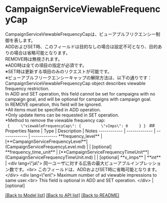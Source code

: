 # CampaignServiceViewableFrequencyCap

<div lang=\"ja\"> CampaignServiceViewableFrequencyCapは、ビューアブルフリクエンシー制御を表します。<br> ADDおよびSET時、このフィールドは目的なしの場合は設定不可となり、目的ありの場合は省略可能となります。<br> REMOVE時は無視されます。<br> ※ADD時は全ての項目の指定が必須です。<br> ※SET時は更新する項目のみのリクエストが可能です。<br> ※ビューアブルフリークエンシーキャップの解除方法は、以下の通りです： </div> <div lang=\"en\"> CampaignServiceViewableFrequencyCap object describes viewable frequency restriction.<br> In ADD and SET operation, this field cannot be set for campaigns with no campaign goal, and will be optional for campaigns with campaign goal. <br> In REMOVE operation, this field will be ignored.<br> *All items must be specified in ADD operation.<br> *Only update items can be requested in SET operation.<br> *Method to remove the viewable frequency cap: </div> <code> {     \"viewableFrequencyCap\": {         \"vImps\": 0     } } </code> 
## Properties
Name | Type | Description | Notes
------------ | ------------- | ------------- | -------------
**frequency_level** | [**CampaignServiceFrequencyLevel**](CampaignServiceFrequencyLevel.md) |  | [optional] 
**frequency_time_unit** | [**CampaignServiceFrequencyTimeUnit**](CampaignServiceFrequencyTimeUnit.md) |  | [optional] 
**v_imps** | **int** | &lt;div lang&#x3D;\&quot;ja\&quot;&gt; 同一ユーザに対する広告の最大ビューアブルインプレッション数です。&lt;br&gt; このフィールドは、ADDおよびSET時に省略可能となります。 &lt;/div&gt; &lt;div lang&#x3D;\&quot;en\&quot;&gt; Maximum number of ad viewable impressions to same user.&lt;br&gt; This field is optional in ADD and SET operation. &lt;/div&gt;  | [optional] 

[[Back to Model list]](../README.md#documentation-for-models) [[Back to API list]](../README.md#documentation-for-api-endpoints) [[Back to README]](../README.md)


